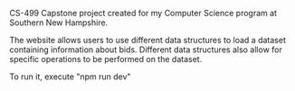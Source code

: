 CS-499
Capstone project created for my Computer Science program at Southern New Hampshire.

The website allows users to use different data structures to load a dataset containing information about bids. Different data structures also allow for specific operations to be performed on the dataset.

To run it, execute "npm run dev"
